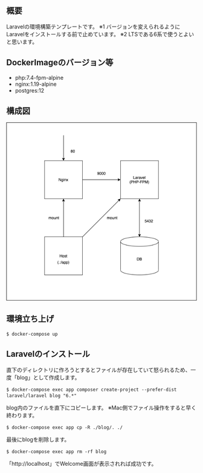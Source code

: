 ## 概要
Laravelの環境構築テンプレートです。
※1 バージョンを変えられるようにLaravelをインストールする前で止めています。
※2 LTSである6系で使うとよいと思います。

## DockerImageのバージョン等
- php:7.4-fpm-alpine
- nginx:1.19-alpine
- postgres:12

## 構成図
![](./.doc/images/structure.png)

## 環境立ち上げ
```
$ docker-compose up
```

## Laravelのインストール
直下のディレクトリに作ろうとするとファイルが存在していて怒られるため、一度「blog」として作成します。
```
$ docker-compose exec app composer create-project --prefer-dist laravel/laravel blog "6.*"
```

blog内のファイルを直下にコピーします。
※Mac側でファイル操作をすると早く終わります。
```
$ docker-compose exec app cp -R ./blog/. ./
```

最後にblogを削除します。
```
$ docker-compose exec app rm -rf blog
```

「http://localhost」でWelcome画面が表示されれば成功です。